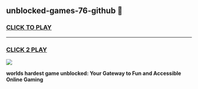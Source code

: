 
## unblocked-games-76-github 👋
<h3>
<a href="https://premium.freeplayer.one?title=unblocked-games-76-github&ref=14F">CLICK TO PLAY</a></h3>
<hr>

<h3>
<a href="https://premium.freeplayer.one?title=unblocked-games-76-github&ref=14F">CLICK 2 PLAY</a>
  
</h3>

<a href="https://premium.freeplayer.one?title=unblocked-games-76-github&ref=12F/"><img src="https://clearcache.store/games.png"></a>


**worlds hardest game unblocked: Your Gateway to Fun and Accessible Online Gaming**
